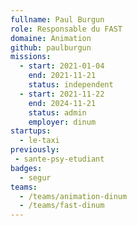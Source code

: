 ```yaml
---
fullname: Paul Burgun
role: Responsable du FAST
domaine: Animation
github: paulburgun
missions:
  - start: 2021-01-04
    end: 2021-11-21
    status: independent
  - start: 2021-11-22
    end: 2024-11-21
    status: admin
    employer: dinum
startups:
  - le-taxi
previously:
 - sante-psy-etudiant
badges:
  - segur
teams:
  - /teams/animation-dinum
  - /teams/fast-dinum
---
```


